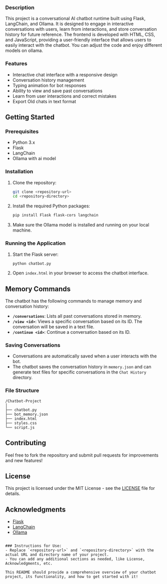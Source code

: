 
### Description
This project is a conversational AI chatbot runtime built using Flask, LangChain, and Ollama. It is designed to engage in interactive conversations with users, learn from interactions, and store conversation history for future reference. The frontend is developed with HTML, CSS, and JavaScript, providing a user-friendly interface that allows users to easily interact with the chatbot. You can adjust the code and enjoy different models on ollama.

### Features
- Interactive chat interface with a responsive design
- Conversation history management
- Typing animation for bot responses
- Ability to view and save past conversations
- Learn from user interactions and correct mistakes
- Export Old chats in text format

## Getting Started

### Prerequisites
- Python 3.x
- Flask
- LangChain
- Ollama with ai model

### Installation
1. Clone the repository:
   ```bash
   git clone <repository-url>
   cd <repository-directory>
   ```
2. Install the required Python packages:
   ```bash
   pip install Flask flask-cors langchain
   ```
3. Make sure the Ollama model is installed and running on your local machine.

### Running the Application
1. Start the Flask server:
   ```bash
   python chatbot.py
   ```
2. Open `index.html` in your browser to access the chatbot interface.

## Memory Commands
The chatbot has the following commands to manage memory and conversation history:

- **`/conversations`**: Lists all past conversations stored in memory.
- **`/view <id>`**: Views a specific conversation based on its ID. The conversation will be saved in a text file.
- **`/continue <id>`**: Continue a conversation based on its ID.

### Saving Conversations
- Conversations are automatically saved when a user interacts with the bot.
- The chatbot saves the conversation history in `memory.json` and can generate text files for specific conversations in the `Chat History` directory.

### File Structure
```
/Chatbot-Project
│
├── chatbot.py
├── bot_memory.json
├── index.html
├── styles.css
└── script.js
```

## Contributing
Feel free to fork the repository and submit pull requests for improvements and new features!

## License
This project is licensed under the MIT License - see the [LICENSE](LICENSE) file for details.

## Acknowledgments
- [Flask](https://flask.palletsprojects.com/)
- [LangChain](https://langchain.com/)
- [Ollama](https://ollama.com/)
```

### Instructions for Use:
- Replace `<repository-url>` and `<repository-directory>` with the actual URL and directory name of your project.
- You can add any additional sections as needed, like License, Acknowledgments, etc.

This README should provide a comprehensive overview of your chatbot project, its functionality, and how to get started with it!